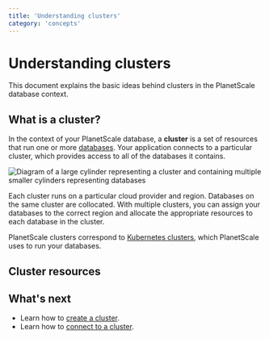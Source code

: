 ```yaml
---
title: 'Understanding clusters'
category: 'concepts'
---
```


# Understanding clusters

This document explains the basic ideas behind clusters in the PlanetScale database context.

## What is a cluster?

In the context of your PlanetScale database, a **cluster** is a set of resources that run one or more [databases](understanding-databases). Your application connects to a particular cluster, which provides access to all of the databases it contains.

![Diagram of a large cylinder representing a cluster and containing multiple smaller cylinders representing databases](/img/docs/cluster-diagram.png)

Each cluster runs on a particular cloud provider and region.  Databases on the same cluster are collocated. With multiple clusters, you can assign your databases to the correct region and allocate the appropriate resources to each database in the cluster.

PlanetScale clusters correspond to [Kubernetes clusters](https://kubernetes.io/docs/concepts), which PlanetScale uses to run your databases.

## Cluster resources

## What's next

+ Learn how to [create a cluster](creating-cluster).
+ Learn how to [connect to a cluster](connecting-to-db).
